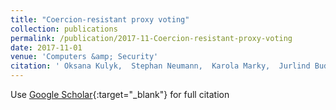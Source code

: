 ```yaml
---
title: "Coercion-resistant proxy voting"
collection: publications
permalink: /publication/2017-11-Coercion-resistant-proxy-voting
date: 2017-11-01
venue: 'Computers &amp; Security'
citation: ' Oksana Kulyk,  Stephan Neumann,  Karola Marky,  Jurlind Budurushi,  Melanie Volkamer, &quot;Coercion-resistant proxy voting.&quot; Computers &amp;amp; Security, 2017.'
---
```

Use [Google Scholar](https://scholar.google.com/scholar?q=Coercion+resistant+proxy+voting){:target="_blank"} for full citation